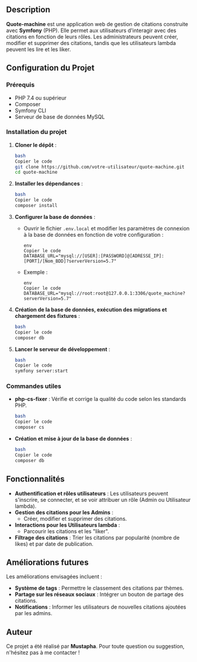## Description

**Quote-machine** est une application web de gestion de citations construite avec **Symfony** (PHP). Elle permet aux utilisateurs d'interagir avec des citations en fonction de leurs rôles. Les administrateurs peuvent créer, modifier et supprimer des citations, tandis que les utilisateurs lambda peuvent les lire et les liker.

## Configuration du Projet

### Prérequis

- PHP 7.4 ou supérieur
- Composer
- Symfony CLI
- Serveur de base de données MySQL

### Installation du projet

1. **Cloner le dépôt** :
    
    ```bash
    bash
    Copier le code
    git clone https://github.com/votre-utilisateur/quote-machine.git
    cd quote-machine
    
    ```
    
2. **Installer les dépendances** :
    
    ```bash
    bash
    Copier le code
    composer install
    
    ```
    
3. **Configurer la base de données** :
    - Ouvrir le fichier `.env.local` et modifier les paramètres de connexion à la base de données en fonction de votre configuration :
        
        ```
        env
        Copier le code
        DATABASE_URL="mysql://[USER]:[PASSWORD]@[ADRESSE_IP]:[PORT]/[Nom_BDD]?serverVersion=5.7"
        
        ```
        
    - Exemple :
        
        ```
        env
        Copier le code
        DATABASE_URL="mysql://root:root@127.0.0.1:3306/quote_machine?serverVersion=5.7"
        
        ```
        
4. **Création de la base de données, exécution des migrations et chargement des fixtures** :
    
    ```bash
    bash
    Copier le code
    composer db
    
    ```
    
5. **Lancer le serveur de développement** :
    
    ```bash
    bash
    Copier le code
    symfony server:start
    
    ```
    

### Commandes utiles

- **php-cs-fixer** : Vérifie et corrige la qualité du code selon les standards PHP.
    
    ```bash
    bash
    Copier le code
    composer cs
    
    ```
    
- **Création et mise à jour de la base de données** :
    
    ```bash
    bash
    Copier le code
    composer db
    
    ```
    

## Fonctionnalités

- **Authentification et rôles utilisateurs** : Les utilisateurs peuvent s'inscrire, se connecter, et se voir attribuer un rôle (Admin ou Utilisateur lambda).
- **Gestion des citations pour les Admins** :
    - Créer, modifier et supprimer des citations.
- **Interactions pour les Utilisateurs lambda** :
    - Parcourir les citations et les "liker".
- **Filtrage des citations** : Trier les citations par popularité (nombre de likes) et par date de publication.

## Améliorations futures

Les améliorations envisagées incluent :

- **Système de tags** : Permettre le classement des citations par thèmes.
- **Partage sur les réseaux sociaux** : Intégrer un bouton de partage des citations.
- **Notifications** : Informer les utilisateurs de nouvelles citations ajoutées par les admins.

## Auteur

Ce projet a été réalisé par **Mustapha**. Pour toute question ou suggestion, n'hésitez pas à me contacter !

